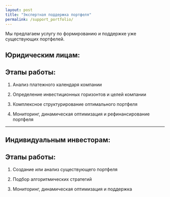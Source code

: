 ```yaml
---
layout: post
title: "Экспертная поддержка портфеля"
permalink: /support_portfolio/
---
```


Мы предлагаем услугу по формированию и поддержке уже существующих портфелей.

## Юридическим лицам:

## Этапы работы:

1. Анализ платежного календаря компании

2. Определение инвестиционных горизонтов и целей компании

3. Комплексное структурирование оптимального портфеля

4. Мониторинг, динамическая оптимизация и рефинансирование портфеля 

----

## Индивидуальным инвесторам:

## Этапы работы:

1. Создание или анализ существующего портфеля

2. Подбор алгоритмических стратегий

3. Мониторинг, динамическая оптимизация и поддержка
